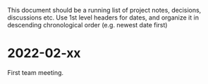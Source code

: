 This document should be a running list of project notes, decisions, discussions etc. Use 1st level headers for dates, and organize it in descending chronological order (e.g. newest date first)


# 2022-02-xx
First team meeting. 

